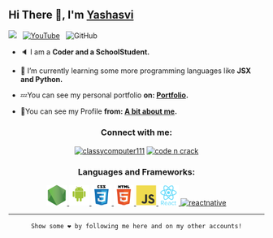 ## Hi There 👋, I'm [Yashasvi](https://github.com/ClassyComputer111)



![](https://komarev.com/ghpvc/?username=ClassyComputer111&color=blue)
&nbsp; [![YouTube](https://img.shields.io/badge/YouTube-Channel-%23E62117)](https://www.youtube.com/channel/UCLwbUR1RhlTN3RhjBulUYTQ) 
&nbsp; ![GitHub](https://img.shields.io/github/followers/ClassyComputer111?label=Follow%20Me%21&style=social)


- 🔈 I am a **Coder and a SchoolStudent.**
- 🌱 I’m currently learning some more programming languages like **JSX and Python.**

- 💤You can see my personal portfolio **on: [Portfolio](https://classycomputer111.github.io/Website-Portfolio/).**

- 💠You can see my Profile **from: [A bit about me](https://yashasvi.carrd.co).**

<h3 align="center">Connect with me:</h3>
<p align="center">
<a href="https://codepen.io/classycomputer111" target="blank"><img align="center" src="https://raw.githubusercontent.com/rahuldkjain/github-profile-readme-generator/master/src/images/icons/Social/codepen.svg" alt="classycomputer111" height="30" width="40" /></a>
<a href="https://www.youtube.com/channel/UCLwbUR1RhlTN3RhjBulUYTQ" target="blank"><img align="center" src="https://raw.githubusercontent.com/rahuldkjain/github-profile-readme-generator/master/src/images/icons/Social/youtube.svg" alt="code n crack" height="30" width="40" /></a>
</p>

<h3 align="center">Languages and  Frameworks:</h3>

<p></p>
<p  align="center"> <img width="40" height="40" src="https://raw.githubusercontent.com/github/explore/80688e429a7d4ef2fca1e82350fe8e3517d3494d/topics/nodejs/nodejs.png" alt="nodejs"><a href="https://developer.android.com" target="_blank"> <img src="https://raw.githubusercontent.com/devicons/devicon/master/icons/android/android-original-wordmark.svg" alt="android" width="40" height="40"/> </a> <a href="https://www.w3schools.com/css/" target="_blank"> <img src="https://raw.githubusercontent.com/devicons/devicon/master/icons/css3/css3-original-wordmark.svg" alt="css3" width="40" height="40"/> </a> <a href="https://www.w3.org/html/" target="_blank"> <img src="https://raw.githubusercontent.com/devicons/devicon/master/icons/html5/html5-original-wordmark.svg" alt="html5" width="40" height="40"/> </a> <a href="https://developer.mozilla.org/en-US/docs/Web/JavaScript" target="_blank"> <img src="https://raw.githubusercontent.com/devicons/devicon/master/icons/javascript/javascript-original.svg" alt="javascript" width="40" height="40"/> </a> <a href="https://reactjs.org/" target="_blank"> <img src="https://raw.githubusercontent.com/devicons/devicon/master/icons/react/react-original-wordmark.svg" alt="react" width="40" height="40"/> </a> <a href="https://reactnative.dev/" target="_blank"> <img src="https://reactnative.dev/img/header_logo.svg" alt="reactnative" width="40" height="40"/> </a> </p>


<hr/>
	  
<div align="center">
	
	Show some ❤️ by following me here and on my other accounts!
	
</div>

